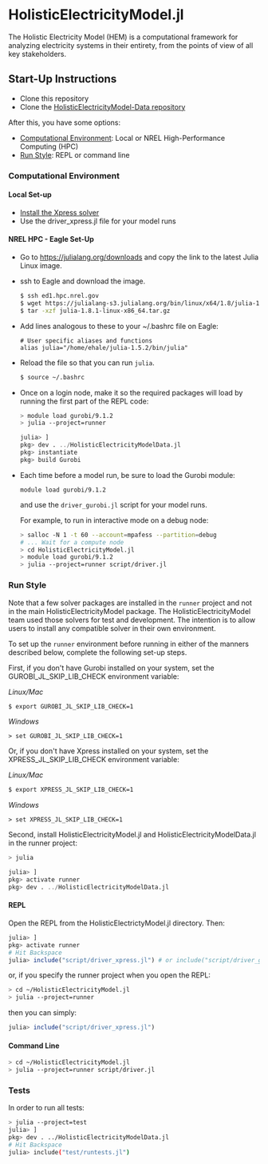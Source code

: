 # HolisticElectricityModel.jl

The Holistic Electricity Model (HEM) is a computational framework for analyzing electricity systems in their entirety, from the points of view of all key stakeholders.

## Start-Up Instructions

- Clone this repository
- Clone the [HolisticElectricityModel-Data repository](https://github.nrel.gov/HEM/HolisticElectricityModel-Data)

After this, you have some options:
- [Computational Environment](#computational-environment): Local or NREL High-Performance Computing (HPC)
- [Run Style](#run-style): REPL or command line

### Computational Environment

#### Local Set-up

- [Install the Xpress solver](https://github.nrel.gov/dcutler/fico-xpress)
- Use the driver_xpress.jl file for your model runs

#### NREL HPC - Eagle Set-Up

- Go to https://julialang.org/downloads and copy the link to the latest Julia Linux image.
- ssh to Eagle and download the image.
    ```bash
    $ ssh ed1.hpc.nrel.gov
    $ wget https://julialang-s3.julialang.org/bin/linux/x64/1.8/julia-1.8.1-linux-x86_64.tar.gz
    $ tar -xzf julia-1.8.1-linux-x86_64.tar.gz
    ```
- Add lines analogous to these to your ~/.bashrc file on Eagle:
    ```
    # User specific aliases and functions
    alias julia="/home/ehale/julia-1.5.2/bin/julia"
    ```
- Reload the file so that you can run `julia`.
    ```bash
    $ source ~/.bashrc
    ```
- Once on a login node, make it so the required packages will load by running the first part of the REPL code:
    ```bash
    > module load gurobi/9.1.2
    > julia --project=runner
    ```

    ```julia
    julia> ]
    pkg> dev . ../HolisticElectricityModelData.jl
    pkg> instantiate
    pkg> build Gurobi
    ```
- Each time before a model run, be sure to load the Gurobi module:
    ```
    module load gurobi/9.1.2
    ```
    and use the `driver_gurobi.jl` script for your model runs.
  
    For example, to run in interactive mode on a debug node:
    ```bash
    > salloc -N 1 -t 60 --account=mpafess --partition=debug
    # ... Wait for a compute node
    > cd HolisticElectricityModel.jl
    > module load gurobi/9.1.2
    > julia --project=runner script/driver.jl
    ```


### Run Style

Note that a few solver packages are installed in the `runner` project and not in the main HolisticElectricityModel
package. The HolisticElectricityModel team used those solvers for test and development. The intention is to allow
users to install any compatible solver in their own environment.

To set up the `runner` environment before running in either of the manners described below, complete the following
set-up steps.

First, if you don't have Gurobi installed on your system, set the GUROBI_JL_SKIP_LIB_CHECK environment variable:

*Linux/Mac*
```bash
$ export GUROBI_JL_SKIP_LIB_CHECK=1
```

*Windows*
```
> set GUROBI_JL_SKIP_LIB_CHECK=1
```

Or, if you don't have Xpress installed on your system, set the XPRESS_JL_SKIP_LIB_CHECK environment variable:

*Linux/Mac*
```bash
$ export XPRESS_JL_SKIP_LIB_CHECK=1
```

*Windows*
```
> set XPRESS_JL_SKIP_LIB_CHECK=1
```

Second, install HolisticElectricityModel.jl and HolisticElectricityModelData.jl in the runner project:

```bash
> julia
```
```julia
julia> ]
pkg> activate runner
pkg> dev . ../HolisticElectricityModelData.jl
```

#### REPL

Open the REPL from the HolisticElectrictyModel.jl directory. Then:

```julia
julia> ]
pkg> activate runner
# Hit Backspace
julia> include("script/driver_xpress.jl") # or include("script/driver_gurobi.jl")
```

or, if you specify the runner project when you open the REPL:

```bash
> cd ~/HolisticElectricityModel.jl
> julia --project=runner
```

then you can simply:

```julia
julia> include("script/driver_xpress.jl")
```

#### Command Line

```bash
> cd ~/HolisticElectricityModel.jl
> julia --project=runner script/driver.jl
```

### Tests

In order to run all tests:
```bash
> julia --project=test
julia> ]
pkg> dev . ../HolisticElectricityModelData.jl
# Hit Backspace
julia> include("test/runtests.jl")
```
